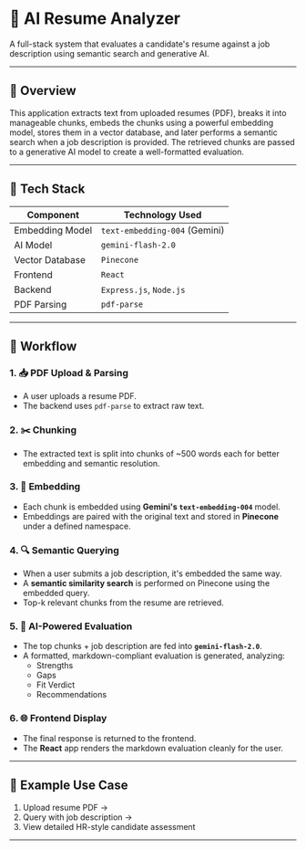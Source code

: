 # 📄 AI Resume Analyzer

A full-stack system that evaluates a candidate's resume against a job description using semantic search and generative AI.

---

## 🧠 Overview

This application extracts text from uploaded resumes (PDF), breaks it into manageable chunks, embeds the chunks using a powerful embedding model, stores them in a vector database, and later performs a semantic search when a job description is provided. The retrieved chunks are passed to a generative AI model to create a well-formatted evaluation.

---

## 🧰 Tech Stack

| Component       | Technology Used               |
| --------------- | ----------------------------- |
| Embedding Model | `text-embedding-004` (Gemini) |
| AI Model        | `gemini-flash-2.0`            |
| Vector Database | `Pinecone`                    |
| Frontend        | `React`                       |
| Backend         | `Express.js`, `Node.js`       |
| PDF Parsing     | `pdf-parse`                   |

---

## 🔄 Workflow

### 1. 📥 PDF Upload & Parsing

- A user uploads a resume PDF.
- The backend uses `pdf-parse` to extract raw text.

### 2. ✂️ Chunking

- The extracted text is split into chunks of ~500 words each for better embedding and semantic resolution.

### 3. 🧬 Embedding

- Each chunk is embedded using **Gemini's `text-embedding-004`** model.
- Embeddings are paired with the original text and stored in **Pinecone** under a defined namespace.

### 4. 🔍 Semantic Querying

- When a user submits a job description, it's embedded the same way.
- A **semantic similarity search** is performed on Pinecone using the embedded query.
- Top-k relevant chunks from the resume are retrieved.

### 5. 🤖 AI-Powered Evaluation

- The top chunks + job description are fed into **`gemini-flash-2.0`**.
- A formatted, markdown-compliant evaluation is generated, analyzing:
  - Strengths
  - Gaps
  - Fit Verdict
  - Recommendations

### 6. 🌐 Frontend Display

- The final response is returned to the frontend.
- The **React** app renders the markdown evaluation cleanly for the user.

---

## 🧪 Example Use Case

1. Upload resume PDF →
2. Query with job description →
3. View detailed HR-style candidate assessment

---
